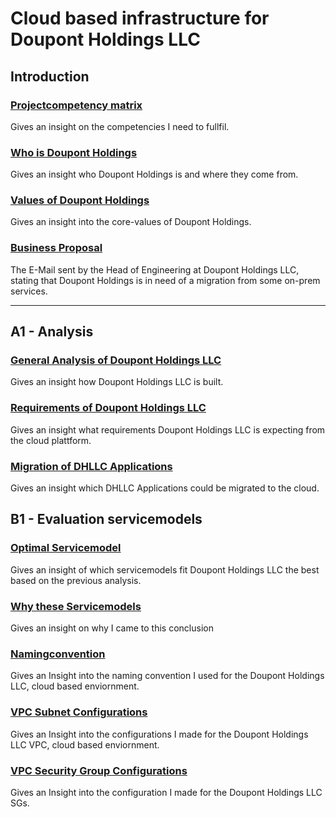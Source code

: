 # Cloud based infrastructure for Doupont Holdings LLC

## Introduction

### [Projectcompetency matrix](projectdocumentation/introduction/competencies.md)
Gives an insight on the competencies I need to fullfil.

### [Who is Doupont Holdings](projectdocumentation/introduction/history-doupont-holdings.md#who-is-doupont-holdings-llc)
Gives an insight who Doupont Holdings is and where they come from.

### [Values of Doupont Holdings](projectdocumentation/introduction/history-doupont-holdings.md#what-are-the-values-of-doupont-holdings)
Gives an insight into the core-values of Doupont Holdings.

### [Business Proposal](projectdocumentation/introduction/proposal-doupont-holdings.md)
The E-Mail sent by the Head of Engineering at Doupont Holdings LLC, stating that Doupont Holdings is in need of a migration from some on-prem services.

---

## A1 - Analysis

### [General Analysis of Doupont Holdings LLC](projectdocumentation/A1-analysis/analysis-doupont-holdings.md#general-analysis-of-the-firm)
Gives an insight how Doupont Holdings LLC is built.

### [Requirements of Doupont Holdings LLC](projectdocumentation/A1-analysis/analysis-doupont-holdings.md#requirements-for-their-cloud-platform)
Gives an insight what requirements Doupont Holdings LLC is expecting from the cloud plattform.

### [Migration of DHLLC Applications](projectdocumentation/A1-analysis/analysis-doupont-holdings.md#applications-to-migrate-to-the-cloud)
Gives an insight which DHLLC Applications could be migrated to the cloud.

## B1 - Evaluation servicemodels

### [Optimal Servicemodel](projectdocumentation/B1-servicemodel/)
Gives an insight of which servicemodels fit Doupont Holdings LLC the best based on the previous analysis.

### [Why these Servicemodels](projectdocumentation/B1-servicemodell/)
Gives an insight on why I came to this conclusion





### [Namingconvention](projectdocumentation/naming-convention.md)
Gives an Insight into the naming convention I used for the Doupont Holdings LLC, cloud based enviornment.

### [VPC Subnet Configurations](projectdocumentation/network-configurations.md#vpc-subent)
Gives an Insight into the configurations I made for the Doupont Holdings LLC VPC, cloud based enviornment.

### [VPC Security Group Configurations](projectdocumentation/network-configurations.md#security-groups)
Gives an Insight into the configuration I made for the Doupont Holdings LLC SGs.
